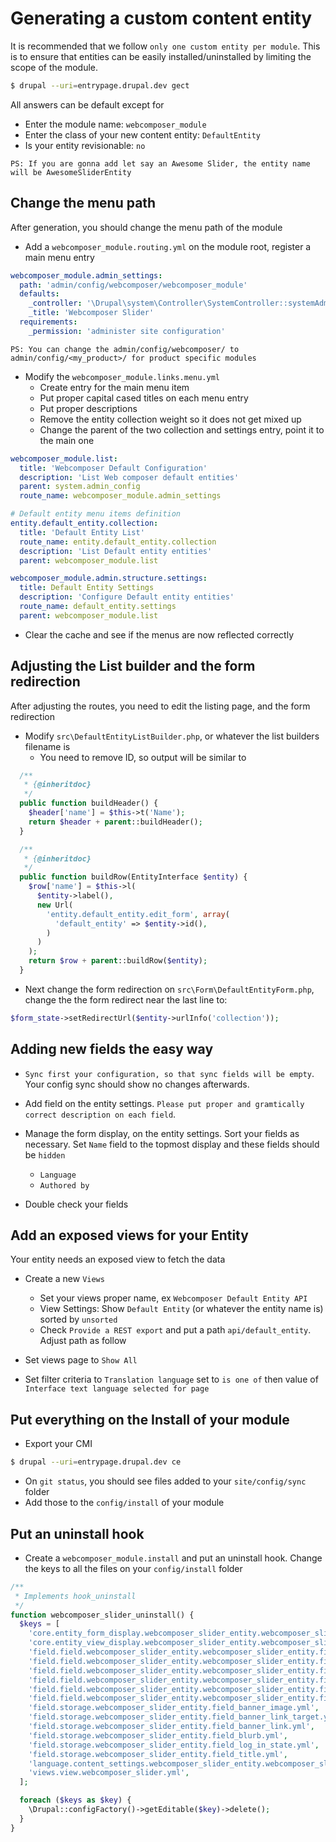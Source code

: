 # Generating a custom content entity

It is recommended that we follow `only one custom entity per module`.
This is to ensure that entities can be easily installed/uninstalled by limiting
the scope of the module.

```bash
$ drupal --uri=entrypage.drupal.dev gect
```

All answers can be default except for 
* Enter the module name: `webcomposer_module`
* Enter the class of your new content entity: `DefaultEntity`
* Is your entity revisionable: `no`

`PS: If you are gonna add let say an Awesome Slider, the entity name will be AwesomeSliderEntity`

## Change the menu path

After generation, you should change the menu path of the module

* Add a `webcomposer_module.routing.yml` on the module root, register a main menu entry

```yml
webcomposer_module.admin_settings:
  path: 'admin/config/webcomposer/webcomposer_module'
  defaults:
    _controller: '\Drupal\system\Controller\SystemController::systemAdminMenuBlockPage'
    _title: 'Webcomposer Slider'
  requirements:
    _permission: 'administer site configuration'
```

`PS: You can change the admin/config/webcomposer/ to admin/config/<my_product>/ for product specific modules`

* Modify the `webcomposer_module.links.menu.yml`
    * Create entry for the main menu item
    * Put proper capital cased titles on each menu entry
    * Put proper descriptions
    * Remove the entity collection weight so it does not get mixed up
    * Change the parent of the two collection and settings entry, point it to the main one

```yml
webcomposer_module.list:
  title: 'Webcomposer Default Configuration'
  description: 'List Web composer default entities'
  parent: system.admin_config
  route_name: webcomposer_module.admin_settings

# Default entity menu items definition
entity.default_entity.collection:
  title: 'Default Entity List'
  route_name: entity.default_entity.collection
  description: 'List Default entity entities'
  parent: webcomposer_module.list

webcomposer_module.admin.structure.settings:
  title: Default Entity Settings
  description: 'Configure Default entity entities'
  route_name: default_entity.settings
  parent: webcomposer_module.list
```

* Clear the cache and see if the menus are now reflected correctly

## Adjusting the List builder and the form redirection

After adjusting the routes, you need to edit the listing page, and the form redirection

* Modify `src\DefaultEntityListBuilder.php`, or whatever the list builders filename is
    * You need to remove ID, so output will be similar to

```php
  /**
   * {@inheritdoc}
   */
  public function buildHeader() {
    $header['name'] = $this->t('Name');
    return $header + parent::buildHeader();
  }

  /**
   * {@inheritdoc}
   */
  public function buildRow(EntityInterface $entity) {
    $row['name'] = $this->l(
      $entity->label(),
      new Url(
        'entity.default_entity.edit_form', array(
          'default_entity' => $entity->id(),
        )
      )
    );
    return $row + parent::buildRow($entity);
  }
```

* Next change the form redirection on `src\Form\DefaultEntityForm.php`, change
the the form redirect near the last line to:

```php
$form_state->setRedirectUrl($entity->urlInfo('collection'));
```

## Adding new fields the easy way

* `Sync first your configuration, so that sync fields will be empty`. Your config sync should show no changes afterwards.

* Add field on the entity settings. `Please put proper and gramtically correct description on each field`.

* Manage the form display, on the entity settings. Sort your fields as necessary. Set `Name` field to the topmost display and these fields should be `hidden`
    * `Language`
    * `Authored by`

* Double check your fields

## Add an exposed views for your Entity

Your entity needs an exposed view to fetch the data

* Create a new `Views`
    * Set your views proper name, ex `Webcomposer Default Entity API`
    * View Settings: Show `Default Entity` (or whatever the entity name is) sorted by `unsorted`
    * Check `Provide a REST export` and put a path `api/default_entity`. Adjust path as follow

* Set views page to `Show All`
* Set filter criteria to `Translation language` set to `is one of` then value of `Interface text language selected for page`

## Put everything on the Install of your module

* Export your CMI

```bash
$ drupal --uri=entrypage.drupal.dev ce
```

* On `git status`, you should see files added to your `site/config/sync` folder
* Add those to the `config/install` of your module

## Put an uninstall hook

* Create a `webcomposer_module.install` and put an uninstall hook. Change the keys to all the files on your
`config/install` folder

```php
/**
 * Implements hook_uninstall
 */
function webcomposer_slider_uninstall() {
  $keys = [
    'core.entity_form_display.webcomposer_slider_entity.webcomposer_slider_entity.default.yml',
    'core.entity_view_display.webcomposer_slider_entity.webcomposer_slider_entity.default.yml',
    'field.field.webcomposer_slider_entity.webcomposer_slider_entity.field_banner_image.yml',
    'field.field.webcomposer_slider_entity.webcomposer_slider_entity.field_banner_link_target.yml',
    'field.field.webcomposer_slider_entity.webcomposer_slider_entity.field_banner_link.yml',
    'field.field.webcomposer_slider_entity.webcomposer_slider_entity.field_blurb.yml',
    'field.field.webcomposer_slider_entity.webcomposer_slider_entity.field_log_in_state.yml',
    'field.field.webcomposer_slider_entity.webcomposer_slider_entity.field_title.yml',
    'field.storage.webcomposer_slider_entity.field_banner_image.yml',
    'field.storage.webcomposer_slider_entity.field_banner_link_target.yml',
    'field.storage.webcomposer_slider_entity.field_banner_link.yml',
    'field.storage.webcomposer_slider_entity.field_blurb.yml',
    'field.storage.webcomposer_slider_entity.field_log_in_state.yml',
    'field.storage.webcomposer_slider_entity.field_title.yml',
    'language.content_settings.webcomposer_slider_entity.webcomposer_slider_entity.yml',
    'views.view.webcomposer_slider.yml',
  ];

  foreach ($keys as $key) {
    \Drupal::configFactory()->getEditable($key)->delete();
  }
}
```
